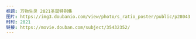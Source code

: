 ```yaml
---
标题: 万物生灵 2021圣诞特别集
图片: https://img3.doubanio.com/view/photo/s_ratio_poster/public/p2804371227.jpg
时时: 2021
链接: https://movie.douban.com/subject/35432352/
---
```

